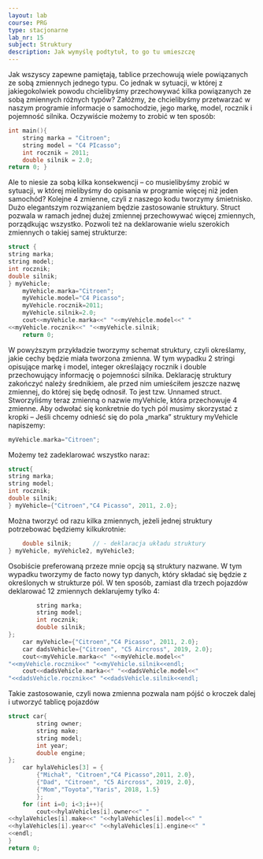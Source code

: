 ```yaml
---
layout: lab
course: PRG
type: stacjonarne
lab_nr: 15
subject: Struktury
description: Jak wymyślę podtytuł, to go tu umieszczę
---
```

Jak wszyscy zapewne pamiętają, tablice przechowują wiele powiązanych ze sobą zmiennych jednego typu. Co jednak w sytuacji, w której z jakiegokolwiek powodu chcielibyśmy przechowywać kilka powiązanych ze sobą zmiennych różnych typów? Załóżmy, że chcielibyśmy przetwarzać w naszym programie informacje o samochodzie, jego markę, model, rocznik i pojemność silnika. Oczywiście możemy to zrobić w ten sposób:

```c++
int main(){
    string marka = "Citroen";
    string model = "C4 PIcasso";
    int rocznik = 2011;
    double silnik = 2.0;
return 0; }
```

Ale to niesie za sobą kilka konsekwencji – co musielibyśmy zrobić w sytuacji, w której mielibyśmy do opisania w programie więcej niż jeden samochód? Kolejne 4 zmienne, czyli z naszego kodu tworzymy śmietnisko. Dużo elegantszym rozwiązaniem będzie zastosowanie struktury. Struct pozwala w ramach jednej dużej zmiennej przechowywać więcej zmiennych, porządkując wszystko. Pozwoli też na deklarowanie wielu szerokich zmiennych o takiej samej strukturze:

```c++
struct { 
string marka;
string model;
int rocznik;
double silnik;
} myVehicle;
    myVehicle.marka="Citroen";
    myVehicle.model="C4 Picasso";
    myVehicle.rocznik=2011;
    myVehicle.silnik=2.0;
    cout<<myVehicle.marka<<" "<<myVehicle.model<<" "
<<myVehicle.rocznik<<" "<<myVehicle.silnik;
    return 0;
```

W powyższym przykładzie tworzymy schemat struktury, czyli określamy, jakie cechy będzie miała tworzona zmienna. W tym wypadku 2 stringi opisujące markę i model, integer określający rocznik i double przechowujący informację o pojemności silnika.
Deklarację struktury zakończyć należy średnikiem, ale przed nim umieściłem jeszcze nazwę zmiennej, do której się będę odnosił. To jest tzw. Unnamed struct. Stworzyliśmy teraz zmienną o nazwie myVehicle, która przechowuje 4 zmienne. Aby odwołać się konkretnie do tych pól musimy skorzystać z kropki – Jeśli chcemy odnieść się do pola „marka” struktury myVehicle napiszemy:

```c++
myVehicle.marka="Citroen";
```

Możemy też zadeklarować wszystko naraz:

```c++
struct{
string marka;
string model;
int rocznik;
double silnik;
} myVehicle={"Citroen","C4 Picasso", 2011, 2.0};
```

Można tworzyć od razu kilka zmiennych, jeżeli jednej struktury potrzebować będziemy kilkukrotnie:

```c++
    double silnik;      // - deklaracja układu struktury
} myVehicle, myVehicle2, myVehicle3;
```

Osobiście preferowaną przeze mnie opcją są struktury nazwane. W tym wypadku tworzymy de facto nowy typ danych, który składać się będzie z określonych w strukturze pól. W ten sposób, zamiast dla trzech pojazdów deklarować 12 zmiennych deklarujemy tylko 4:

```c++
        string marka;
        string model;
        int rocznik;
        double silnik;
};
    car myVehicle={"Citroen","C4 Picasso", 2011, 2.0};
    car dadsVehicle={"Citroen", "C5 Aircross", 2019, 2.0};
    cout<<myVehicle.marka<<" "<<myVehicle.model<<"
"<<myVehicle.rocznik<<" "<<myVehicle.silnik<<endl;
    cout<<dadsVehicle.marka<<" "<<dadsVehicle.model<<"
"<<dadsVehicle.rocznik<<" "<<dadsVehicle.silnik<<endl;
```

Takie zastosowanie, czyli nowa zmienna pozwala nam pójść o kroczek dalej i utworzyć tablicę pojazdów

```c++
struct car{
        string owner;
        string make;
        string model;
        int year;
        double engine;
};
    car hylaVehicles[3] = {
        {"Michał", "Citroen","C4 Picasso",2011, 2.0},
        {"Dad", "Citroen", "C5 Aircross", 2019, 2.0},
        {"Mom","Toyota","Yaris", 2018, 1.5}
        };
    for (int i=0; i<3;i++){
        cout<<hylaVehicles[i].owner<<" "
<<hylaVehicles[i].make<<" "<<hylaVehicles[i].model<<" "
<<hylaVehicles[i].year<<" "<<hylaVehicles[i].engine<<" "
<<endl;
}
return 0;
```
